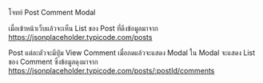 โจทย์ Post Comment Modal

เมื่อเข้าหน้าเว็บแล้วจะเห็น List ของ Post ที่ดึงข้อมูลมาจาก
https://jsonplaceholder.typicode.com/posts

Post แต่ละตัวจะมีปุ่ม View Comment
เมื่อกดแล้วจะแสดง Modal
ใน Modal จะแสดง List ของ Comment ซึ่งข้อมูลดุงมาจาก
https://jsonplaceholder.typicode.com/posts/:postId/comments